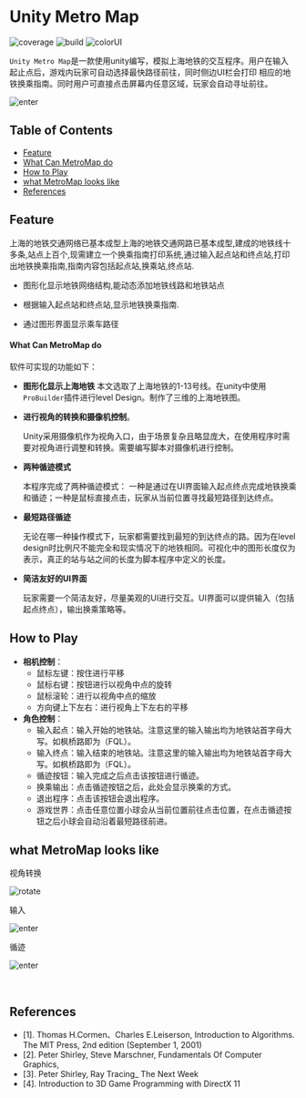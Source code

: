 # Unity Metro Map
![coverage](https://img.shields.io/badge/coverage-100%25-brightgreen) ![build](https://img.shields.io/badge/build-passing-brightgreen) ![colorUI](https://img.shields.io/badge/colorUI-v2.0.2-blue)

`Unity Metro Map`是一款使用unity编写，模拟上海地铁的交互程序。用户在输入起止点后，游戏内玩家可自动选择最快路径前往，同时侧边UI栏会打印 相应的地铁换乘指南。同时用户可直接点击屏幕内任意区域，玩家会自动寻址前往。

![enter](https://media.giphy.com/media/l3JEGaccyhW3m1OW68/giphy.gif)

## Table of Contents

- [Feature](#Feature)
- [What Can MetroMap do](#What-Can-MetroMap-do)
- [How to Play](#How-to-Play)
- [what MetroMap looks like](#what-PALS-looks-like)
- [References](#References)


## Feature
上海的地铁交通网络已基本成型上海的地铁交通网路已基本成型,建成的地铁线十多条,站点上百个,现需建立一个换乘指南打印系统,通过输入起点站和终点站,打印出地铁换乘指南,指南内容包括起点站,换乘站,终点站.

- 图形化显示地铁网络结构,能动态添加地铁线路和地铁站点

- 根据输入起点站和终点站,显示地铁换乘指南.

- 通过图形界面显示乘车路径

#### What Can MetroMap do
软件可实现的功能如下：
- **图形化显示上海地铁**
    本文选取了上海地铁的1-13号线。在unity中使用`ProBuilder`插件进行level Design。制作了三维的上海地铁图。
- **进行视角的转换和摄像机控制**。

    Unity采用摄像机作为视角入口，由于场景复杂且略显庞大，在使用程序时需要对视角进行调整和转换。需要编写脚本对摄像机进行控制。
- **两种循迹模式**

    本程序完成了两种循迹模式：
    一种是通过在UI界面输入起点终点完成地铁换乘和循迹；一种是鼠标直接点击，玩家从当前位置寻找最短路径到达终点。
- **最短路径循迹**

    无论在哪一种操作模式下，玩家都需要找到最短的到达终点的路。因为在level design时比例尺不能完全和现实情况下的地铁相同。可视化中的图形长度仅为表示，真正的站与站之间的长度为脚本程序中定义的长度。
- **简洁友好的UI界面**

    玩家需要一个简洁友好，尽量美观的UI进行交互。UI界面可以提供输入（包括起点终点），输出换乘策略等。

 
## How to Play
- **相机控制**：
    - 鼠标左键：按住进行平移
    - 鼠标右键：按钮进行以视角中点的旋转
    - 鼠标滚轮：进行以视角中点的缩放
    - 方向键上下左右：进行视角上下左右的平移
- **角色控制**：
    - 输入起点：输入开始的地铁站。注意这里的输入输出均为地铁站首字母大写。如枫桥路即为（FQL）。
    - 输入终点：输入结束的地铁站。注意这里的输入输出均为地铁站首字母大写。如枫桥路即为（FQL）。
    - 循迹按钮：输入完成之后点击该按钮进行循迹。
    - 换乘输出：点击循迹按钮之后，此处会显示换乘的方式。
    - 退出程序：点击该按钮会退出程序。
    - 游戏世界：点击任意位置小球会从当前位置前往点击位置，在点击循迹按钮之后小球会自动沿着最短路径前进。


## what MetroMap looks like
视角转换

![rotate](https://media.giphy.com/media/VDBegeubEb0rMxlyVJ/giphy.gif)

输入

![enter](https://media.giphy.com/media/cPNWLoXm2oljS7m30f/giphy.gif)

循迹

![enter](https://media.giphy.com/media/l3JEGaccyhW3m1OW68/giphy.gif)

 
## References
- [1]. Thomas H.Cormen、Charles E.Leiserson, Introduction to Algorithms. The MIT Press,  2nd edition (September 1, 2001)
- [2]. Peter Shirley, Steve Marschner, Fundamentals Of Computer Graphics,
- [3]. Peter Shirley, Ray Tracing_ The Next Week
- [4]. Introduction to 3D Game Programming with DirectX 11
